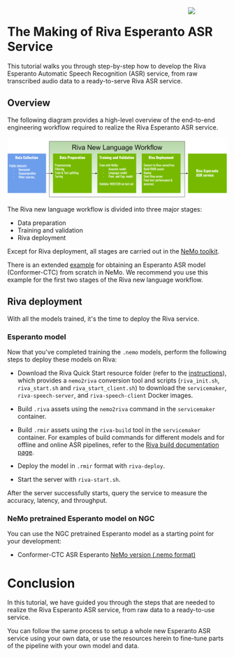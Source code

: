 <img src="http://developer.download.nvidia.com/notebooks/dlsw-notebooks/riva_asr_new-language-adaptation-german-readme/nvidia_logo.png" style="width: 90px; float: right;">

# The Making of Riva Esperanto ASR Service

This tutorial walks you through step-by-step how to develop the Riva Esperanto Automatic Speech Recognition (ASR) service, from raw transcribed audio data to a ready-to-serve Riva ASR service.

## Overview

The following diagram provides a high-level overview of the end-to-end engineering workflow required to realize the Riva Esperanto ASR service.

![png](./Esperanto-workflow.png)

The Riva new language workflow is divided into three major stages:
- Data preparation
- Training and validation
- Riva deployment

Except for Riva deployment, all stages are carried out in the [NeMo toolkit](https://github.com/NVIDIA/NeMo).

There is an extended [example](https://github.com/NVIDIA/NeMo/blob/main/docs/source/asr/examples/esperanto_asr/esperanto_asr.rst)
for obtaining an Esperanto ASR model (Conformer-CTC) from scratch in NeMo. We recommend you use this example for the first two stages of the Riva new language workflow.

## Riva deployment

With all the models trained, it's the time to deploy the Riva service.

### Esperanto model

Now that you've completed training the `.nemo` models, perform the following steps to deploy these models on Riva:

- Download the Riva Quick Start resource folder (refer to the [instructions](https://docs.nvidia.com/deeplearning/riva/user-guide/docs/quick-start-guide.html#local-deployment-using-quick-start-scripts)), which provides a `nemo2riva` conversion tool and scripts (`riva_init.sh`, `riva_start.sh` and `riva_start_client.sh`) to download the `servicemaker`, `riva-speech-server`, and `riva-speech-client` Docker images.

- Build `.riva` assets using the `nemo2riva` command in the `servicemaker` container.

- Build `.rmir` assets using the `riva-build` tool in the `servicemaker` container. For examples of build commands for different models and for offline and online ASR pipelines, refer to the [Riva build documentation page](https://docs.nvidia.com/deeplearning/riva/user-guide/docs/asr/asr-customizing.html).

- Deploy the model in `.rmir` format with `riva-deploy`.

- Start the server with `riva-start.sh`.

After the server successfully starts, query the service to measure the accuracy, latency, and throughput.


### NeMo pretrained Esperanto model on NGC

You can use the NGC pretrained Esperanto model as a starting point for your development:

- Conformer-CTC ASR Esperanto [NeMo version (.nemo format)](https://catalog.ngc.nvidia.com/orgs/nvidia/teams/nemo/models/stt_eo_conformer_ctc_large)

# Conclusion

In this tutorial, we have guided you through the steps that are needed to realize the Riva Esperanto ASR service, from raw data to a ready-to-use service.

You can follow the same process to setup a whole new Esperanto ASR service using your own data, or use the resources herein to fine-tune parts of the pipeline with your own model and data.
